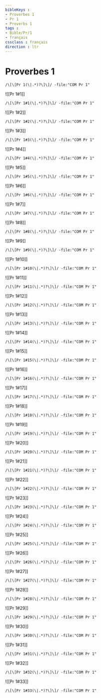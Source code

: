 ```yaml
---
bibleKeys : 
- Proverbes 1
- Pr 1
- Proverbs 1
tags : 
- Bible/Pr/1
- français
cssclass : français
direction : ltr
---
```


# Proverbes 1

```query
/\[\[Pr 1(\|.*)?\]\]/ -file:"COM Pr 1"
```



![[Pr 1#1]]

```query
/\[\[Pr 1#1(\|.*)?\]\]/ -file:"COM Pr 1"
```

![[Pr 1#2]]

```query
/\[\[Pr 1#2(\|.*)?\]\]/ -file:"COM Pr 1"
```

![[Pr 1#3]]

```query
/\[\[Pr 1#3(\|.*)?\]\]/ -file:"COM Pr 1"
```

![[Pr 1#4]]

```query
/\[\[Pr 1#4(\|.*)?\]\]/ -file:"COM Pr 1"
```

![[Pr 1#5]]

```query
/\[\[Pr 1#5(\|.*)?\]\]/ -file:"COM Pr 1"
```

![[Pr 1#6]]

```query
/\[\[Pr 1#6(\|.*)?\]\]/ -file:"COM Pr 1"
```

![[Pr 1#7]]

```query
/\[\[Pr 1#7(\|.*)?\]\]/ -file:"COM Pr 1"
```

![[Pr 1#8]]

```query
/\[\[Pr 1#8(\|.*)?\]\]/ -file:"COM Pr 1"
```

![[Pr 1#9]]

```query
/\[\[Pr 1#9(\|.*)?\]\]/ -file:"COM Pr 1"
```

![[Pr 1#10]]

```query
/\[\[Pr 1#10(\|.*)?\]\]/ -file:"COM Pr 1"
```

![[Pr 1#11]]

```query
/\[\[Pr 1#11(\|.*)?\]\]/ -file:"COM Pr 1"
```

![[Pr 1#12]]

```query
/\[\[Pr 1#12(\|.*)?\]\]/ -file:"COM Pr 1"
```

![[Pr 1#13]]

```query
/\[\[Pr 1#13(\|.*)?\]\]/ -file:"COM Pr 1"
```

![[Pr 1#14]]

```query
/\[\[Pr 1#14(\|.*)?\]\]/ -file:"COM Pr 1"
```

![[Pr 1#15]]

```query
/\[\[Pr 1#15(\|.*)?\]\]/ -file:"COM Pr 1"
```

![[Pr 1#16]]

```query
/\[\[Pr 1#16(\|.*)?\]\]/ -file:"COM Pr 1"
```

![[Pr 1#17]]

```query
/\[\[Pr 1#17(\|.*)?\]\]/ -file:"COM Pr 1"
```

![[Pr 1#18]]

```query
/\[\[Pr 1#18(\|.*)?\]\]/ -file:"COM Pr 1"
```

![[Pr 1#19]]

```query
/\[\[Pr 1#19(\|.*)?\]\]/ -file:"COM Pr 1"
```

![[Pr 1#20]]

```query
/\[\[Pr 1#20(\|.*)?\]\]/ -file:"COM Pr 1"
```

![[Pr 1#21]]

```query
/\[\[Pr 1#21(\|.*)?\]\]/ -file:"COM Pr 1"
```

![[Pr 1#22]]

```query
/\[\[Pr 1#22(\|.*)?\]\]/ -file:"COM Pr 1"
```

![[Pr 1#23]]

```query
/\[\[Pr 1#23(\|.*)?\]\]/ -file:"COM Pr 1"
```

![[Pr 1#24]]

```query
/\[\[Pr 1#24(\|.*)?\]\]/ -file:"COM Pr 1"
```

![[Pr 1#25]]

```query
/\[\[Pr 1#25(\|.*)?\]\]/ -file:"COM Pr 1"
```

![[Pr 1#26]]

```query
/\[\[Pr 1#26(\|.*)?\]\]/ -file:"COM Pr 1"
```

![[Pr 1#27]]

```query
/\[\[Pr 1#27(\|.*)?\]\]/ -file:"COM Pr 1"
```

![[Pr 1#28]]

```query
/\[\[Pr 1#28(\|.*)?\]\]/ -file:"COM Pr 1"
```

![[Pr 1#29]]

```query
/\[\[Pr 1#29(\|.*)?\]\]/ -file:"COM Pr 1"
```

![[Pr 1#30]]

```query
/\[\[Pr 1#30(\|.*)?\]\]/ -file:"COM Pr 1"
```

![[Pr 1#31]]

```query
/\[\[Pr 1#31(\|.*)?\]\]/ -file:"COM Pr 1"
```

![[Pr 1#32]]

```query
/\[\[Pr 1#32(\|.*)?\]\]/ -file:"COM Pr 1"
```

![[Pr 1#33]]

```query
/\[\[Pr 1#33(\|.*)?\]\]/ -file:"COM Pr 1"
```

